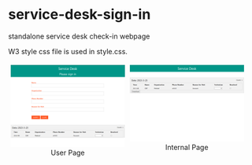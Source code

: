 # service-desk-sign-in
standalone service desk check-in webpage

W3 style css file is used in style.css.


<div style="float: left; width:46%; padding: 5px">
  <img src="./image/user_page.png">
  <figcaption style="text-align: center">User Page</figcaption>
</div>
<div style="float: left; width:46%; padding: 5px">
  <img src="./image/internal_page.png">
  <figcaption style="text-align: center">Internal Page</figcaption>
</div>
